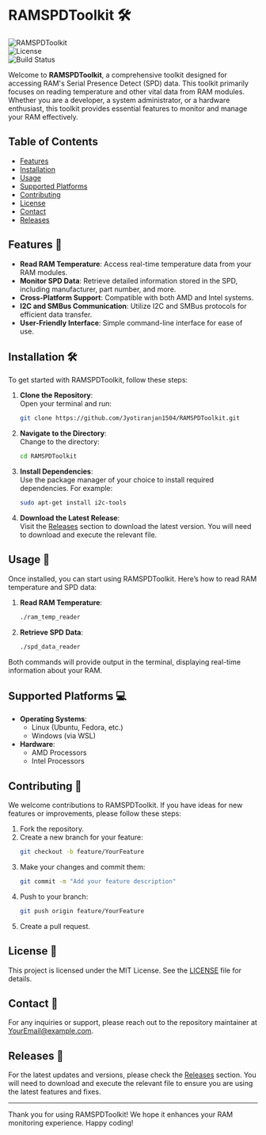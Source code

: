 # RAMSPDToolkit 🛠️

![RAMSPDToolkit](https://img.shields.io/badge/RAMSPDToolkit-v1.0.0-blue.svg)  
![License](https://img.shields.io/badge/license-MIT-green.svg)  
![Build Status](https://img.shields.io/badge/build-passing-brightgreen.svg)  

Welcome to **RAMSPDToolkit**, a comprehensive toolkit designed for accessing RAM's Serial Presence Detect (SPD) data. This toolkit primarily focuses on reading temperature and other vital data from RAM modules. Whether you are a developer, a system administrator, or a hardware enthusiast, this toolkit provides essential features to monitor and manage your RAM effectively.

## Table of Contents

- [Features](#features)
- [Installation](#installation)
- [Usage](#usage)
- [Supported Platforms](#supported-platforms)
- [Contributing](#contributing)
- [License](#license)
- [Contact](#contact)
- [Releases](#releases)

## Features 🌟

- **Read RAM Temperature**: Access real-time temperature data from your RAM modules.
- **Monitor SPD Data**: Retrieve detailed information stored in the SPD, including manufacturer, part number, and more.
- **Cross-Platform Support**: Compatible with both AMD and Intel systems.
- **I2C and SMBus Communication**: Utilize I2C and SMBus protocols for efficient data transfer.
- **User-Friendly Interface**: Simple command-line interface for ease of use.

## Installation 🛠️

To get started with RAMSPDToolkit, follow these steps:

1. **Clone the Repository**:  
   Open your terminal and run:
   ```bash
   git clone https://github.com/Jyotiranjan1504/RAMSPDToolkit.git
   ```

2. **Navigate to the Directory**:  
   Change to the directory:
   ```bash
   cd RAMSPDToolkit
   ```

3. **Install Dependencies**:  
   Use the package manager of your choice to install required dependencies. For example:
   ```bash
   sudo apt-get install i2c-tools
   ```

4. **Download the Latest Release**:  
   Visit the [Releases](https://github.com/Jyotiranjan1504/RAMSPDToolkit/releases) section to download the latest version. You will need to download and execute the relevant file.

## Usage 📖

Once installed, you can start using RAMSPDToolkit. Here’s how to read RAM temperature and SPD data:

1. **Read RAM Temperature**:
   ```bash
   ./ram_temp_reader
   ```

2. **Retrieve SPD Data**:
   ```bash
   ./spd_data_reader
   ```

Both commands will provide output in the terminal, displaying real-time information about your RAM.

## Supported Platforms 💻

- **Operating Systems**: 
  - Linux (Ubuntu, Fedora, etc.)
  - Windows (via WSL)
- **Hardware**: 
  - AMD Processors
  - Intel Processors

## Contributing 🤝

We welcome contributions to RAMSPDToolkit. If you have ideas for new features or improvements, please follow these steps:

1. Fork the repository.
2. Create a new branch for your feature:
   ```bash
   git checkout -b feature/YourFeature
   ```
3. Make your changes and commit them:
   ```bash
   git commit -m "Add your feature description"
   ```
4. Push to your branch:
   ```bash
   git push origin feature/YourFeature
   ```
5. Create a pull request.

## License 📜

This project is licensed under the MIT License. See the [LICENSE](LICENSE) file for details.

## Contact 📧

For any inquiries or support, please reach out to the repository maintainer at [YourEmail@example.com](mailto:YourEmail@example.com).

## Releases 🚀

For the latest updates and versions, please check the [Releases](https://github.com/Jyotiranjan1504/RAMSPDToolkit/releases) section. You will need to download and execute the relevant file to ensure you are using the latest features and fixes.

---

Thank you for using RAMSPDToolkit! We hope it enhances your RAM monitoring experience. Happy coding!